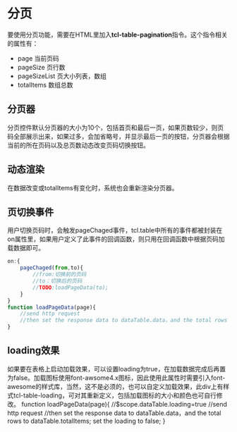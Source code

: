 # 分页
要使用分页功能，需要在HTML里加入**tcl-table-pagination**指令。这个指令相关的属性有：
* page 当前页码
* pageSize 页行数
* pageSizeList 页大小列表，数组
* totalItems 数组总数

## 分页器
分页控件默认分页器的大小为10个，包括首页和最后一页，如果页数较少，则页码全部展示出来，如果过多，会加省略号，并显示最后一页的按钮，分页器会根据当前的所在页码以及总页数动态改变页码切换按钮。

## 动态渲染
在数据改变或totalItems有变化时，系统也会重新渲染分页器。

## 页切换事件
用户切换页码时，会触发pageChaged事件，tcl.table中所有的事件都被封装在on属性里，如果用户定义了此事件的回调函数，则只用在回调函数中根据页码加载数据即可。
```js
on:{
	pageChaged(from,to){
		//from:切换前的页码
		//to：切换后的页码
		//TODO:loadPageData(to);
	}
}
function loadPageData(page){
	//send http request
	//then set the response data to dataTable.data，and the total rows to dataTable.totalItems
}
```
## loading效果
如果要在表格上启动加载效果，可以设置loading为true，在加载数据完成后再置为false。加载图标使用font-awsome4.x图标，因此使用此属性时需要引入font-awesome的样式库，当然，这不是必须的，也可以自定义加载效果，此div上有样式tcl-table-loading，可对其重新定义，包括加载图标的大小和颜色也可自行修改。
function loadPageData(page){
	//$scope.dataTable.loading=true
	//send http request
	//then set the response data to dataTable.data，and the total rows to dataTable.totalItems; set the loading to false;
}